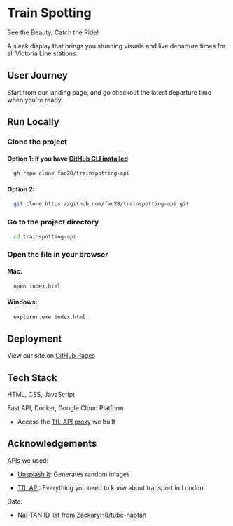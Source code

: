 # Train Spotting

See the Beauty, Catch the Ride!

A sleek display that brings you stunning visuals and live departure times for all Victoria Line stations.

## User Journey

Start from our landing page, and go checkout the latest departure time when you're ready.


## Run Locally

### Clone the project

#### Option 1: if you have [GitHub CLI installed](https://github.com/cli/cli/tree/trunk)

```bash
  gh repo clone fac28/trainspotting-api
```

#### Option 2:

```bash
  git clone https://github.com/fac28/trainspotting-api.git
```

### Go to the project directory

```bash
  cd trainspotting-api
```

### Open the file in your browser

#### Mac:

```bash
  open index.html
```

#### Windows:

```bash
  explorer.exe index.html
```


## Deployment

View our site on [GitHub Pages](https://fac28.github.io/trainspotting-api/)

## Tech Stack

HTML, CSS, JavaScript

Fast API, Docker, Google Cloud Platform
- Access the [TfL API proxy](https://tfl-api-proxy-v2-irbcjbnqca-ew.a.run.app/docs) we built


## Acknowledgements

APIs we used:

- [Unsplash It](https://picsum.photos/): Generates random images

- [TfL API](https://api-portal.tfl.gov.uk/): Everything you need to know about transport in London

Data:

- NaPTAN ID list from [ZackaryH8/tube-naptan](https://github.com/ZackaryH8/tube-naptan)
